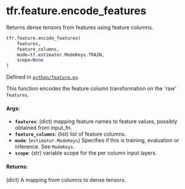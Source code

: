 <div itemscope itemtype="http://developers.google.com/ReferenceObject">
<meta itemprop="name" content="tfr.feature.encode_features" />
<meta itemprop="path" content="Stable" />
</div>

# tfr.feature.encode_features

Returns dense tensors from features using feature columns.

```python
tfr.feature.encode_features(
    features,
    feature_columns,
    mode=tf.estimator.ModeKeys.TRAIN,
    scope=None
)
```

Defined in
[`python/feature.py`](https://github.com/tensorflow/ranking/tree/master/tensorflow_ranking/python/feature.py).

<!-- Placeholder for "Used in" -->

This function encodes the feature column transformation on the 'raw' `features`.

#### Args:

*   <b>`features`</b>: (dict) mapping feature names to feature values, possibly
    obtained from input_fn.
*   <b>`feature_columns`</b>: (list) list of feature columns.
*   <b>`mode`</b>: (`estimator.ModeKeys`) Specifies if this is training,
    evaluation or inference. See `ModeKeys`.
*   <b>`scope`</b>: (str) variable scope for the per column input layers.

#### Returns:

(dict) A mapping from columns to dense tensors.
